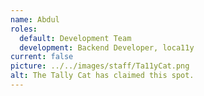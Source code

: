 ```yaml
---
name: Abdul
roles:
  default: Development Team
  development: Backend Developer, loca11y
current: false
picture: ../../images/staff/Ta11yCat.png
alt: The Tally Cat has claimed this spot.
---
```

